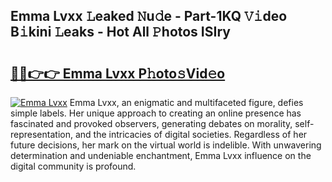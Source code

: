 ## Emma Lvxx 𝙻eaked 𝙽u𝚍e - Part-1KQ 𝚅𝚒deo B𝚒kini 𝙻eaks - Hot All 𝙿hotos ISIry

# <h2><a href="http://ld287k.urlbe.top/?page=Emma+Lvxx">🔗🔗👉👉 Emma Lvxx P𝚑oto𝚜Vid𝚎o</a></h2>

[![Emma Lvxx](https://i.imgur.com/eBuTRDB.gif)](http://ld287k.urlbe.top/?page=Emma+Lvxx)
Emma Lvxx, an enigmatic and multifaceted figure, defies simple labels. Her unique approach to creating an online presence has fascinated and provoked observers, generating debates on morality, self-representation, and the intricacies of digital societies. Regardless of her future decisions, her mark on the virtual world is indelible. With unwavering determination and undeniable enchantment, Emma Lvxx influence on the digital community is profound.
